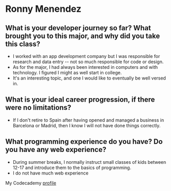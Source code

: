 # Ronny Menendez

## What is your developer journey so far? What brought you to this major, and why did you take this class?

  - I worked with an app development company but I was responsible for research and data entry -- not so much responsible for code or design. 
  - As for the major, I had always been interested in computers and with technology. I figured I might as well start in college. 
  - It's an interesting topic, and one I would like to eventually be well versed in.
 
## What is your ideal career progression, if there were no limitations?
 - If I don't retire to Spain after having opened and managed a business in Barcelona or Madrid, then I know I will not have done things correctly.
 
## What programming experience do you have? Do you have any web experience?
 - During summer breaks, I normally instruct small classes of kids between 12-17 and introduce them to the basics of programming. 
 - I do not have much web experience 


My Codecademy [profile](https://www.codecademy.com/bbnuno "codecademy profile")
